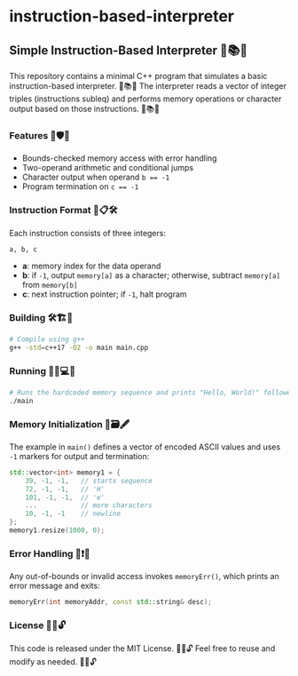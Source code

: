 # instruction-based-interpreter
## Simple Instruction-Based Interpreter 🎯📚✨

This repository contains a minimal C++ program that simulates a basic instruction-based interpreter. 🎯📚✨ The interpreter reads a vector of integer triples (instructions subleq) and performs memory operations or character output based on those instructions. 🎯📚✨

### Features 🚀🛡️🧩

- Bounds-checked memory access with error handling
- Two-operand arithmetic and conditional jumps
- Character output when operand `b == -1`
- Program termination on `c == -1`

### Instruction Format 🧠📋🛠️

Each instruction consists of three integers:

```
a, b, c
```

- **a**: memory index for the data operand
- **b**: if `-1`, output `memory[a]` as a character; otherwise, subtract `memory[a]` from `memory[b]`
- **c**: next instruction pointer; if `-1`, halt program

### Building 🛠️🏗️🔧

```bash
# Compile using g++
g++ -std=c++17 -O2 -o main main.cpp
```

### Running 🏃‍♂️💻🎉

```bash
# Runs the hardcoded memory sequence and prints "Hello, World!" followed by a newline
./main
```

### Memory Initialization 🧩🗃️🖋️

The example in `main()` defines a vector of encoded ASCII values and uses `-1` markers for output and termination:

```cpp
std::vector<int> memory1 = {
    39, -1, -1,   // starts sequence
    72, -1, -1,   // 'H'
    101, -1, -1,  // 'e'
    ...           // more characters
    10, -1, -1    // newline
};
memory1.resize(1000, 0);
```

### Error Handling 🚫❗🧹

Any out-of-bounds or invalid access invokes `memoryErr()`, which prints an error message and exits:

```cpp
memoryErr(int memoryAddr, const std::string& desc);
```

### License 📜✅🔓

This code is released under the MIT License. 📜✅🔓 Feel free to reuse and modify as needed. 📜✅🔓
